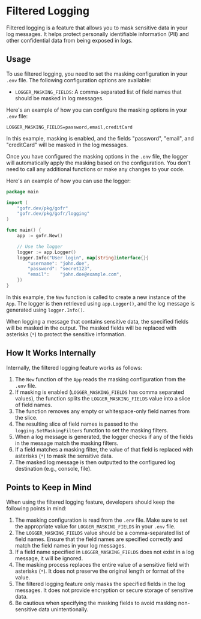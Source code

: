 # Filtered Logging

Filtered logging is a feature that allows you to mask sensitive data in your log messages. It helps protect personally identifiable information (PII) and other confidential data from being exposed in logs.

## Usage

To use filtered logging, you need to set the masking configuration in your `.env` file. The following configuration options are available:

- `LOGGER_MASKING_FIELDS`: A comma-separated list of field names that should be masked in log messages.

Here's an example of how you can configure the masking options in your `.env` file:

```
LOGGER_MASKING_FIELDS=password,email,creditCard
```

In this example, masking is enabled, and the fields "password", "email", and "creditCard" will be masked in the log messages.

Once you have configured the masking options in the `.env` file, the logger will automatically apply the masking based on the configuration. You don't need to call any additional functions or make any changes to your code.

Here's an example of how you can use the logger:

```go
package main

import (
    "gofr.dev/pkg/gofr"
    "gofr.dev/pkg/gofr/logging"
)

func main() {
    app := gofr.New()

    // Use the logger
    logger := app.Logger()
    logger.Info("User login", map[string]interface{}{
        "username": "john.doe",
        "password": "secret123",
        "email":    "john.doe@example.com",
    })
}
```

In this example, the `New` function is called to create a new instance of the `App`. The logger is then retrieved using `app.Logger()`, and the log message is generated using `logger.Info()`.

When logging a message that contains sensitive data, the specified fields will be masked in the output. The masked fields will be replaced with asterisks (`*`) to protect the sensitive information.

## How It Works Internally

Internally, the filtered logging feature works as follows:

1. The `New` function of the `App` reads the masking configuration from the `.env` file.
2. If masking is enabled (`LOGGER_MASKING_FIELDS` has comma separated values), the function splits the `LOGGER_MASKING_FIELDS` value into a slice of field names.
3. The function removes any empty or whitespace-only field names from the slice.
4. The resulting slice of field names is passed to the `logging.SetMaskingFilters` function to set the masking filters.
5. When a log message is generated, the logger checks if any of the fields in the message match the masking filters.
6. If a field matches a masking filter, the value of that field is replaced with asterisks (`*`) to mask the sensitive data.
7. The masked log message is then outputted to the configured log destination (e.g., console, file).

## Points to Keep in Mind

When using the filtered logging feature, developers should keep the following points in mind:

1. The masking configuration is read from the `.env` file. Make sure to set the appropriate value for `LOGGER_MASKING_FIELDS` in your `.env` file.
2. The `LOGGER_MASKING_FIELDS` value should be a comma-separated list of field names. Ensure that the field names are specified correctly and match the field names in your log messages.
3. If a field name specified in `LOGGER_MASKING_FIELDS` does not exist in a log message, it will be ignored.
4. The masking process replaces the entire value of a sensitive field with asterisks (`*`). It does not preserve the original length or format of the value.
5. The filtered logging feature only masks the specified fields in the log messages. It does not provide encryption or secure storage of sensitive data.
6. Be cautious when specifying the masking fields to avoid masking non-sensitive data unintentionally.
